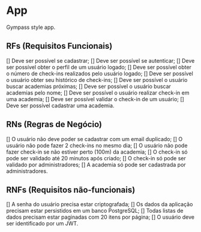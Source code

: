 # App

Gympass style app.

## RFs (Requisitos Funcionais)
[] Deve ser possível se cadastrar;
[] Deve ser possível se autenticar;
[] Deve ser possível obter o perfil de um usuário logado;
[] Deve ser possível obter o número de check-ins realizados pelo usuário logado;
[] Deve ser possível o usuário obter seu histórico de check-ins;
[] Deve ser possível o usuário buscar academias próximas;
[] Deve ser possível o usuário buscar academias pelo nome;
[] Deve ser possível o usuário realizar check-in em uma academia;
[] Deve ser possível validar o check-in de um usuário;
[] Deve ser possível cadastrar uma academia.

## RNs (Regras de Negócio)
[] O usuário não deve poder se cadastrar com um email duplicado;
[] O usuário não pode fazer 2 check-ins no mesmo dia;
[] O usuário não pode fazer check-in se não estiver perto (100m) da academia;
[] O check-in só pode ser validado até 20 minutos após criado;
[] O check-in só pode ser validado por administradores;
[] A academia só pode ser cadastrada por administradores.

## RNFs (Requisitos não-funcionais)
[] A senha do usuário precisa estar criptografada;
[] Os dados da aplicação precisam estar persistidos em um banco PostgreSQL;
[] Todas listas de dados precisam estar paginadas com 20 itens por página;
[] O usuário deve ser identificado por um JWT.